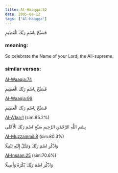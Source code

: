 ```yaml
---
title: Al-Haaqqa:52
date: 2005-08-12
tags: ["Al-Haaqqa"]
---
```

فَسَبِّحْ بِاسْمِ رَبِّكَ الْعَظِيمِ
### meaning: 
So celebrate the Name of your Lord, the All-supreme.
### similar verses: 

[Al-Waaqia:74](/56/74)

فَسَبِّحْ بِاسْمِ رَبِّكَ الْعَظِيمِ

[Al-Waaqia:96](/56/96)

فَسَبِّحْ بِاسْمِ رَبِّكَ الْعَظِيمِ

[Al-A'laa:1](/87/1) (sim:85.2%)

بِسْمِ اللَّهِ الرَّحْمَٰنِ الرَّحِيمِ سَبِّحِ اسْمَ رَبِّكَ الْأَعْلَى

[Al-Muzzammil:8](/73/8) (sim:80.3%)

وَاذْكُرِ اسْمَ رَبِّكَ وَتَبَتَّلْ إِلَيْهِ تَبْتِيلًا

[Al-Insaan:25](/76/25) (sim:70.6%)

وَاذْكُرِ اسْمَ رَبِّكَ بُكْرَةً وَأَصِيلًا
